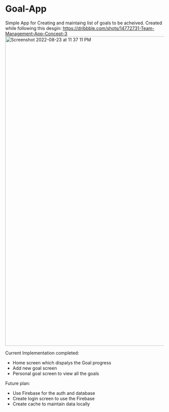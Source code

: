 # Goal-App
Simple App for Creating and maintaing list of goals to be acheived. Created while following this desgin: https://dribbble.com/shots/14772731-Team-Management-App-Concept-3
<img width="977" alt="Screenshot 2022-08-23 at 11 37 11 PM" src="https://user-images.githubusercontent.com/38658113/186232476-b23621c1-f398-4f37-b55f-94ad727ef589.png">

Current Implementation completed:
- Home screen which dispalys the Goal progress
- Add new goal screen
- Personal goal screen to view all the goals

Future plan:
- Use Firebase for the auth and database
- Create login screen to use the Firebase
- Create cache to maintain data locally

